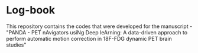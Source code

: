# Log-book
This repository contains the codes that were developed for the manuscript - "PANDA - PET nAvigators usiNg Deep leArning: A data-driven approach to perform automatic motion correction in 18F-FDG dynamic PET brain studies"
